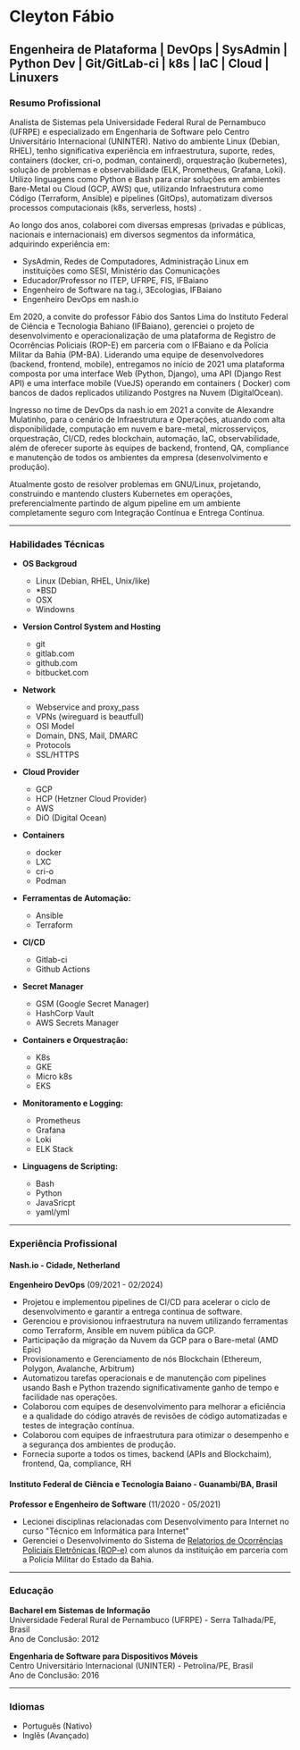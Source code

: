 # Cleyton Fábio 
## Engenheira de Plataforma | DevOps | SysAdmin | Python Dev | Git/GitLab-ci | k8s | IaC | Cloud | Linuxers

### Resumo Profissional

Analista de Sistemas pela Universidade Federal Rural de Pernambuco (UFRPE) e especializado em Engenharia de Software pelo Centro Universitário Internacional (UNINTER). Nativo do ambiente Linux (Debian, RHEL), tenho significativa experiência em infraestrutura, suporte, redes, containers (docker, cri-o, podman, containerd), orquestração (kubernetes), solução de problemas e observabilidade (ELK, Prometheus, Grafana, Loki). Utilizo linguagens como Python e Bash para criar soluções em ambientes Bare-Metal ou Cloud (GCP, AWS) que, utilizando Infraestrutura como Código (Terraform, Ansible) e pipelines (GitOps), automatizam diversos processos computacionais (k8s, serverless, hosts) .

Ao longo dos anos, colaborei com diversas empresas (privadas e públicas, nacionais e internacionais) em diversos segmentos da informática, adquirindo experiência em:
- SysAdmin, Redes de Computadores, Administração Linux em instituições como SESI, Ministério das Comunicações
- Educador/Professor no ITEP, UFRPE, FIS, IFBaiano
- Engenheiro de Software na tag.i, 3Ecologias, IFBaiano
- Engenheiro DevOps em nash.io

Em 2020, a convite do professor Fábio dos Santos Lima do Instituto Federal de Ciência e Tecnologia Bahiano (IFBaiano), gerenciei o projeto de desenvolvimento e operacionalização de uma plataforma de Registro de Ocorrências Policiais (ROP-E) em parceria com o IFBaiano e da Polícia Militar da Bahia (PM-BA). Liderando uma equipe de desenvolvedores (backend, frontend, mobile), entregamos no início de 2021 uma plataforma composta por uma interface Web (Python, Django), uma API (Django Rest API) e uma interface mobile (VueJS) operando em containers ( Docker) com bancos de dados replicados utilizando Postgres na Nuvem (DigitalOcean).

Ingresso no time de DevOps da nash.io em 2021 a convite de Alexandre Mulatinho, para o cenário de Infraestrutura e Operações, atuando com alta disponibilidade, computação em nuvem e bare-metal, microsserviços, orquestração, CI/CD, redes blockchain, automação, IaC, observabilidade, além de oferecer suporte às equipes de backend, frontend, QA, compliance e manutenção de todos os ambientes da empresa (desenvolvimento e produção).

Atualmente gosto de resolver problemas em GNU/Linux, projetando, construindo e mantendo clusters Kubernetes em operações, preferencialmente partindo de algum pipeline em um ambiente completamente seguro com Integração Contínua e Entrega Contínua.

---

### Habilidades Técnicas

- **OS Backgroud**
  - Linux (Debian, RHEL, Unix/like)
  - *BSD
  - OSX
  - Windowns

- **Version Control System and Hosting**
  - git
  - gitlab.com
  - github.com
  - bitbucket.com

- **Network**
  - Webservice and proxy_pass
  - VPNs (wireguard is beautfull)
  - OSI Model
  - Domain, DNS, Mail, DMARC
  - Protocols
  - SSL/HTTPS

- **Cloud Provider**
  - GCP 
  - HCP (Hetzner Cloud Provider)
  - AWS 
  - DiO (Digital Ocean)

- **Containers**
  - docker
  - LXC
  - cri-o
  - Podman

- **Ferramentas de Automação:**
  - Ansible
  - Terraform

- **CI/CD**
  - Gitlab-ci
  - Github Actions

- **Secret Manager**
  - GSM (Google Secret Manager)
  - HashCorp Vault
  - AWS Secrets Manager

- **Containers e Orquestração:**
  - K8s
  - GKE
  - Micro k8s
  - EKS

- **Monitoramento e Logging:**
  - Prometheus
  - Grafana
  - Loki
  - ELK Stack

- **Linguagens de Scripting:**
  - Bash
  - Python
  - JavaSricpt
  - yaml/yml

---

### Experiência Profissional

#### Nash.io - Cidade, Netherland
**Engenheiro DevOps** (09/2021 - 02/2024)

- Projetou e implementou pipelines de CI/CD para acelerar o ciclo de desenvolvimento e garantir a entrega contínua de software.
- Gerenciou e provisionou infraestrutura na nuvem utilizando ferramentas como Terraform, Ansible em nuvem pública da GCP.
- Participação da migração da Nuvem da GCP para o Bare-metal (AMD Epic)
- Provisionamento e Gerenciamento de nós Blockchain (Ethereum, Polygon, Avalanche, Arbitrum) 
- Automatizou tarefas operacionais e de manutenção com pipelines usando Bash e Python trazendo significativamente ganho de tempo e facilidade nas operações.
- Colaborou com equipes de desenvolvimento para melhorar a eficiência e a qualidade do código através de revisões de código automatizadas e testes de integração contínua.
- Colaborou com equipes de infraestrutura para otimizar o desempenho e a segurança dos ambientes de produção.
- Fornecia suporte a todos os times, backend (APIs and Blockchaim), frontend, Qa, compliance, RH


#### Instituto Federal de Ciência e Tecnologia Baiano - Guanambi/BA, Brasil
**Professor e Engenheiro de Software** (11/2020 - 05/2021)

- Lecionei disciplinas relacionadas com Desenvolvimento para Internet no curso "Técnico em Informática para Internet"
- Gerenciei o Desenvolvimento do Sistema de [Relatorios de Ocorrências Policiais Eletrônicas (ROP-e)](https://ifbaiano.edu.br/portal/blog/if-baiano-desenvolve-app-de-registro-de-ocorrencias-em-parceria-com-a-pm/) com alunos da instituição em parceria com a Policia Militar do Estado da Bahia.


---

### Educação

**Bacharel em Sistemas de Informação**  
Universidade Federal Rural de Pernambuco (UFRPE) - Serra Talhada/PE, Brasil  
Ano de Conclusão: 2012

**Engenharia de Software para Dispositivos Móveis**  
Centro Universitário Internacional (UNINTER) - Petrolina/PE, Brasil  
Ano de Conclusão: 2016

---

<!-- 
### Certificações

- Certificado AWS Certified DevOps Engineer - Professional
- Certificado Kubernetes Certified Administrator
- Certificado Certified Jenkins Engineer
---
-->

### Idiomas

- Português (Nativo)
- Inglês (Avançado)

